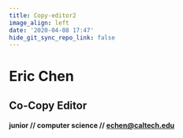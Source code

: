 ```yaml
---
title: Copy-editor2
image_align: left
date: '2020-04-08 17:47'
hide_git_sync_repo_link: false
---
```


# Eric Chen
## Co-Copy Editor
#### junior // computer science // [echen@caltech.edu](mailto:echen@caltech.edu)